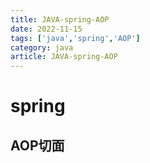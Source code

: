 ```yaml
---
title: JAVA-spring-AOP
date: 2022-11-15
tags: ['java','spring','AOP']
category: java
article: JAVA-spring-AOP
---
```


# spring

## AOP切面

